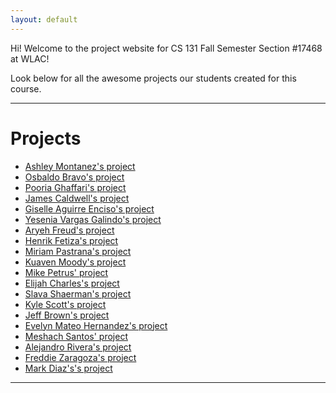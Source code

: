 ```yaml
---
layout: default
---
```


Hi! Welcome to the project website for CS 131 Fall Semester Section #17468 at WLAC!

Look below for all the awesome projects our students created for this course.

* * *

# Projects

*   [Ashley Montanez's project](./am-project.html)
*   [Osbaldo Bravo's project](./ob-project.html)
*   [Pooria Ghaffari's project](./pg-project.html)
*   [James Caldwell's project](./jc-project.html)
*   [Giselle Aguirre Enciso's project](./gac-project.html)
*   [Yesenia Vargas Galindo's project](./yvg-project.html)
*   [Aryeh Freud's project](./af-project.html)
*   [Henrik Fetiza's project](./hf-project.html)
*   [Miriam Pastrana's project](./mp-project.html)
*   [Kuaven Moody's project](./km-project.html)
*   [Mike Petrus' project](./mp2-project.html)
*   [Elijah Charles's project](./ec-project.html)
*   [Slava Shaerman's project](./ss-project.html)
*   [Kyle Scott's project](./ks-project.html)
*   [Jeff Brown's project](./jb-project.html)
*   [Evelyn Mateo Hernandez's project](./emh-project.html)
*   [Meshach Santos' project](./ms-project.html)
*   [Alejandro Rivera's project](./ar-project.html)
*   [Freddie Zaragoza's project](./fz-project.html)
*   [Mark Diaz's's project](./mad-project.html)

* * *

